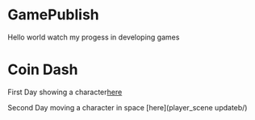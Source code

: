 # GamePublish
Hello world watch my progess in developing games

# Coin Dash
First Day showing a character[here](player_scene/) 


Second Day moving a character in space [here](player_scene updateb/)

